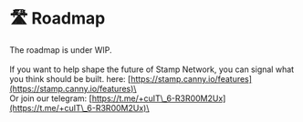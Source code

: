 # 🛣️ Roadmap

The roadmap is under WIP. \
\
If you want to help shape the future of Stamp Network, you can signal what you think should be built. here: [https://stamp.canny.io/features](https://stamp.canny.io/features)\
\
Or join our telegram: [https://t.me/+cuIT\_6-R3R00M2Ux](https://t.me/+cuIT\_6-R3R00M2Ux)\
